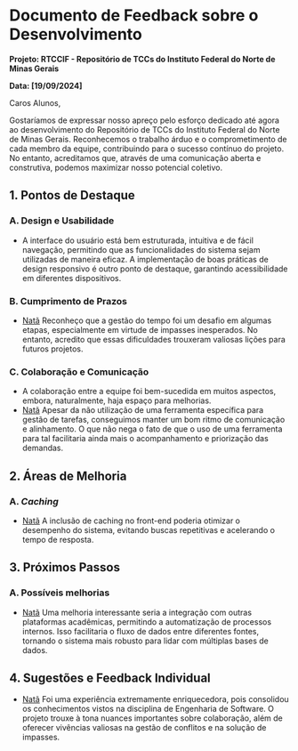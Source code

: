 # Documento de Feedback sobre o Desenvolvimento

**Projeto: RTCCIF - Repositório de TCCs do Instituto Federal do Norte de Minas Gerais**

**Data: [19/09/2024]**

Caros Alunos,

Gostaríamos de expressar nosso apreço pelo esforço dedicado até agora ao desenvolvimento do Repositório de TCCs do Instituto Federal do Norte de Minas Gerais. Reconhecemos o trabalho árduo e o comprometimento de cada membro da equipe, contribuindo para o sucesso contínuo do projeto. No entanto, acreditamos que, através de uma comunicação aberta e construtiva, podemos maximizar nosso potencial coletivo.

## 1. Pontos de Destaque

### A. Design e Usabilidade

- A interface do usuário está bem estruturada, intuitiva e de fácil navegação, permitindo que as funcionalidades do sistema sejam utilizadas de maneira eficaz. A implementação de boas práticas de design responsivo é outro ponto de destaque, garantindo acessibilidade em diferentes dispositivos.

### B. Cumprimento de Prazos
- [Natã](https://github.com/natansantoz) Reconheço que a gestão do tempo foi um desafio em algumas etapas, especialmente em virtude de impasses inesperados. No entanto, acredito que essas dificuldades trouxeram valiosas lições para futuros projetos.


### C. Colaboração e Comunicação
- A colaboração entre a equipe foi bem-sucedida em muitos aspectos, embora, naturalmente, haja espaço para melhorias.
- [Natã](https://github.com/natansantoz) Apesar da não utilização de uma ferramenta específica para gestão de tarefas, conseguimos manter um bom ritmo de comunicação e alinhamento. O que não nega o fato de que o uso de uma ferramenta para tal facilitaria ainda mais o acompanhamento e priorização das demandas.



## 2. Áreas de Melhoria

### A. *Caching*
- [Natã](https://github.com/natansantoz) A inclusão de caching no front-end poderia otimizar o desempenho do sistema, evitando buscas repetitivas e acelerando o tempo de resposta.


## 3. Próximos Passos

### A. Possíveis melhorias
- [Natã](https://github.com/natansantoz) Uma melhoria interessante seria a integração com outras plataformas acadêmicas, permitindo a automatização de processos internos. Isso facilitaria o fluxo de dados entre diferentes fontes, tornando o sistema mais robusto para lidar com múltiplas bases de dados.

## 4. Sugestões e Feedback Individual
- [Natã](https://github.com/natansantoz) Foi uma experiência extremamente enriquecedora, pois consolidou os conhecimentos vistos na disciplina de Engenharia de Software. O projeto trouxe à tona nuances importantes sobre colaboração, além de oferecer vivências valiosas na gestão de conflitos e na solução de impasses.
